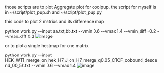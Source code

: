 those scripts are to plot Aggregate plot for coolpup. the script for myself is in ~/script/plot_pup.sh and ~/script/plot_pup.py

this code to plot 2 matrixs and its difference map

python work.py --input aa.txt,bb.txt --vmin 0.6 --vmax 1.4 --vmin_diff -0.2 --vmax_diff 0.2
![image](https://github.com/jiangshan529/heatmap_for_cooler/assets/75197626/fd89ea3a-8e52-4475-a5fa-79b6214704cd)

or to plot a single heatmap for one matrix

python work.py --input HEK_WT1_merge_on_hek_H7_J_on_H7_merge_q0.05_CTCF_cobound_descend_00_5k.txt --vmin 0.6 --vmax 1.4
![image](https://github.com/jiangshan529/heatmap_for_cooler/assets/75197626/344bb5e9-da4a-4720-a33a-f2f1a7915d75)
